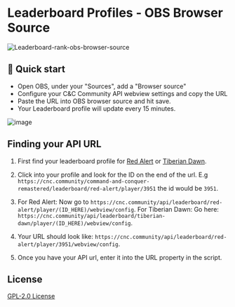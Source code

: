 # Leaderboard Profiles - OBS Browser Source

![Leaderboard-rank-obs-browser-source](https://user-images.githubusercontent.com/6104940/90958560-2f1a5d00-e48d-11ea-889a-40c546a65ecc.png)


## 🚀 Quick start

- Open OBS, under your "Sources", add a "Browser source"
- Configure your C&C Community API webview settings and copy the URL 
- Paste the URL into OBS browser source and hit save. 
- Your Leaderboard profile will update every 15 minutes.

![image](https://user-images.githubusercontent.com/6104940/90894626-d37e9f80-e3b8-11ea-88ec-4af55fc919db.png)


## Finding your API URL 

1. First find your leaderboard profile for [Red Alert](https://cnc.community/command-and-conquer-remastered/leaderboard/red-alert) or [Tiberian Dawn](https://cnc.community/command-and-conquer-remastered/leaderboard/tiberian-dawn).

2. Click into your profile and look for the ID on the end of the url. 
E.g `https://cnc.community/command-and-conquer-remastered/leaderboard/red-alert/player/3951` the id would be `3951`.

3. For Red Alert: Now go to `https://cnc.community/api/leaderboard/red-alert/player/(ID_HERE)/webview/config`.
For Tiberian Dawn: Go here: `https://cnc.community/api/leaderboard/tiberian-dawn/player/(ID_HERE)/webview/config`.

4. Your URL should look like: `https://cnc.community/api/leaderboard/red-alert/player/3951/webview/config`.

5. Once you have your API url, enter it into the URL property in the script.



## License
[GPL-2.0 License](https://github.com/cnc-community/api/blob/master/LICENSE)
